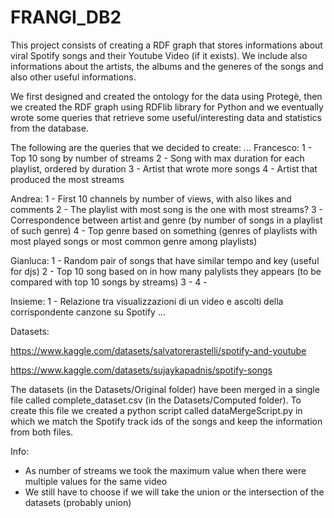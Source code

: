 # FRANGI_DB2

This project consists of creating a RDF graph that stores informations about viral Spotify songs and their Youtube Video (if it exists). We include also informations about the artists, the albums and the generes of the songs and also other useful informations.

We first designed and created the ontology for the data using Protegè, then we created the RDF graph using RDFlib library for Python and we eventually wrote some queries that retrieve some useful/interesting data and statistics from the database.

The following are the queries that we decided to create:
...
Francesco:
 1 - Top 10 song by number of streams
 2 - Song with max duration for each playlist, ordered by duration
 3 - Artist that wrote more songs
 4 - Artist that produced the most streams

Andrea:
 1 - First 10 channels by number of views, with also likes and comments
 2 - The playlist with most song is the one with most streams?
 3 - Correspondence between artist and genre (by number of songs in a playlist of such genre)
 4 - Top genre based on something (genres of playlists with most played songs or most common genre among playlists)

Gianluca:
 1 - Random pair of songs that have similar tempo and key (useful for djs)
 2 - Top 10 song based on in how many palylists they appears (to be compared with top 10 songs by streams)
 3 - 
 4 - 

Insieme:
 1 - Relazione tra visualizzazioni di un video e ascolti della corrispondente canzone su Spotify
...



Datasets:

https://www.kaggle.com/datasets/salvatorerastelli/spotify-and-youtube

https://www.kaggle.com/datasets/sujaykapadnis/spotify-songs

The datasets (in the Datasets/Original folder) have been merged in a single file called complete_dataset.csv (in the Datasets/Computed folder). To create this file we created a python script called dataMergeScript.py in which we match the Spotify track ids of the songs and keep the information from both files.



Info:

 - As number of streams we took the maximum value when there were multiple values for the same video
 - We still have to choose if we will take the union or the intersection of the datasets (probably union)
